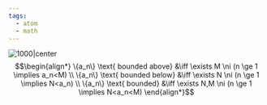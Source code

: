 ```yaml
---
tags:
  - atom
  - math
---
```

![1000|center](bounding.excalidraw.svg)
$$\begin{align*}
	\{a_n\} \text{ bounded above} &\iff \exists M \ni (n \ge 1 \implies a_n<M) \\
	\{a_n\} \text{ bounded below} &\iff \exists N \ni (n \ge 1 \implies N<a_n) \\
	\{a_n\} \text{ bounded} &\iff \exists N,M \ni (n \ge 1 \implies N<a_n<M)
\end{align*}$$